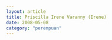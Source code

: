 ```yaml
---
layout: article
title: Priscilla Irene Varanny (Irene)
date: 2008-05-08 
category: "perempuan"
---
```

